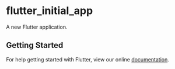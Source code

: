 # flutter_initial_app

A new Flutter application.

## Getting Started

For help getting started with Flutter, view our online
[documentation](https://flutter.io/).
